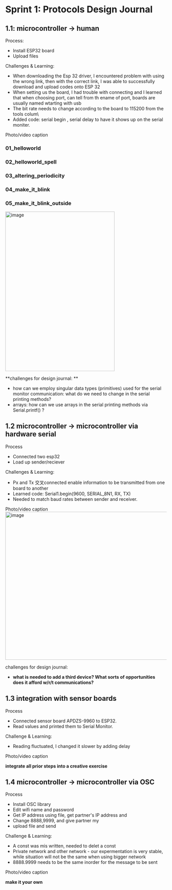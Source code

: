 
# Sprint 1: Protocols Design Journal

##  1.1: microcontroller -> human
Process: 
- Install ESP32 board
- Upload files

Challenges & Learning:
- When downloading the Esp 32 driver, I encountered problem with using the wrong link, then with the correct link, I was able to successfully download and upload codes onto ESP 32
- When setting us the board, I had trouble with connecting and I learned that when choosing port, can tell from th ename of port, boards are usually named wtarting with usb
- The bit rate needs to change according to the board to 115200 from the tools colum\
- Added code: serial begin , serial delay to have it shows up on the serial moniter.


Photo/video
caption
### 01_helloworld
### 02_helloworld_spell
### 03_altering_periodicity
### 04_make_it_blink
### 05_make_it_blink_outside
<img width="341" height="498" alt="image" src="https://github.com/user-attachments/assets/abca07ad-1cf5-415d-8d9a-70da682e0dfc" />


**challenges for design journal: **
- how can we employ singular data types (primitives) used for the serial monitor communication:  what do we need to change in the serial printing methods?
- arrays:  how can we use arrays in the serial printing methods via Serial.printf() ?


## 1.2 microcontroller -> microcontroller via hardware serial
Process
- Connected two esp32
- Load up sender/reciever

Challenges & Learning:
- Px and Tx 交叉connected enable information to be transmitted from one board to another
- Learned code: Serial1.begin(9600, SERIAL_8N1, RX, TX)
- Needed to match baud rates between sender and receiver.


Photo/video
caption
<img width="619" height="462" alt="image" src="https://github.com/user-attachments/assets/3dcd9db1-f32b-45ef-9147-c37836bb4f22" />

challenges for design journal:  
- **what is needed to add a third device?  What sorts of opportunities does it afford w/r/t communications?**

## 1.3 integration with sensor boards
Process
- Connected sensor board APDZS-9960 to ESP32.
- Read values and printed them to Serial Monitor.

Challenge & Learning:
- Reading fluctuated, I changed it slower by adding delay

Photo/video
caption

**integrate all prior steps into a creative exercise**


## 1.4 microcontroller -> microcontroller via OSC
Process
- Install OSC library
- Edit wifi name and password
- Get IP address using file, get partner's IP address and
- Change 8888,9999, and give partner my
- upload file and send 

Challenge & Learning:
- A const was mis written, needed to delet a const 
- Private network and other network - our expermentation is very stable, while situation will not be the same when using bigger network
- 8888.9999 needs to be the same inorder for the message to be sent

Photo/video
caption

**make it your own**
















